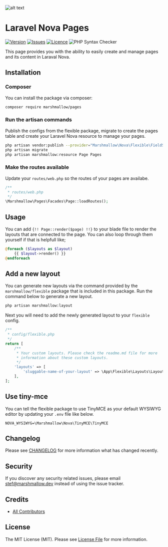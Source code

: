 ![alt text](https://marshmallow.dev/cdn/media/logo-red-237x46.png "marshmallow.")

# Laravel Nova Pages
[![Version](https://img.shields.io/packagist/v/marshmallow/pages)](https://github.com/marshmallow-packages/pages)
[![Issues](https://img.shields.io/github/issues/marshmallow-packages/pages)](https://github.com/marshmallow-packages/pages)
[![Licence](https://img.shields.io/github/license/marshmallow-packages/pages)](https://github.com/marshmallow-packages/pages)
![PHP Syntax Checker](https://github.com/marshmallow-packages/pages/workflows/PHP%20Syntax%20Checker/badge.svg)

This page provides you with the ability to easily create and manage pages and its content in Laraval Nova.

## Installation

### Composer
You can install the package via composer:
```bash
composer require marshmallow/pages
```

### Run the artisan commands
Publish the configs from the flexible package, migrate to create the pages table and create your Laravel Nova resource to manage your pages.
```bash
php artisan vendor:publish --provider="Marshmallow\Nova\Flexible\FieldServiceProvider"
php artisan migrate
php artisan marshmallow:resource Page Pages
```

### Make the routes available
Update your `routes/web.php` so the routes of your pages are availabe.
```php
/**
 * routes/web.php
 */
\Marshmallow\Pages\Facades\Page::loadRoutes();
```

## Usage
You can add `{!! Page::render($page) !!}` to your blade file to render the layouts that are connected to the page.
You can also loop through them yourself if that is helpfull like;
```php
@foreach ($layouts as $layout)
    {{ $layout->render() }}
@endforeach
```

## Add a new layout
You can generate new layouts via the command provided by the `marshmallow/flexible` package that is included in this package. Run the command below to generate a new layout.
```bash
php artisan marshmallow:layout
```

Next you will need to add the newly generated layout to your `flexible` config.
```php
/**
 * config/flexible.php
 */
return [
    /**
     * Your custom layouts. Please check the readme.md file for more
     * information about these custom layouts.
     */
    'layouts' => [
        'sluggable-name-of-your-layout' => \App\Flexible\Layouts\LayoutClassName::class
    ],
];
```

## Use tiny-mce
You can tell the flexible package to use TinyMCE as your default WYSIWYG editor by updating your `.env` file like below.
```env
NOVA_WYSIWYG=\Marshmallow\Nova\TinyMCE\TinyMCE
```

## Changelog

Please see [CHANGELOG](CHANGELOG.md) for more information what has changed recently.

## Security

If you discover any security related issues, please email stef@marshmallow.dev instead of using the issue tracker.

## Credits

- [All Contributors](../../contributors)

## License

The MIT License (MIT). Please see [License File](LICENSE.md) for more information.

